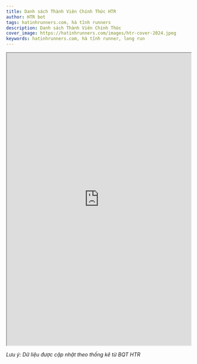 ```yaml
---
title: Danh sách Thành Viên Chính Thức HTR
author: HTR bot
tags: hatinhrunners.com, hà tĩnh runners
description: Danh sách Thành Viên Chính Thức
cover_image: https://hatinhrunners.com/images/htr-cover-2024.jpeg
keywords: hatinhrunners.com, hà tĩnh runner, long run
---
```


<iframe
    src="https://docs.google.com/spreadsheets/d/1wcKcOLcLJtvhRRzhyk63NdzZ952vlzm43fe8xtNqEXQ/pubhtml?widget=true&amp;headers=false"
    style="width:100%; height:800px;"
></iframe>

*Lưu ý: Dữ liệu được cập nhật theo thống kê từ BQT HTR*

